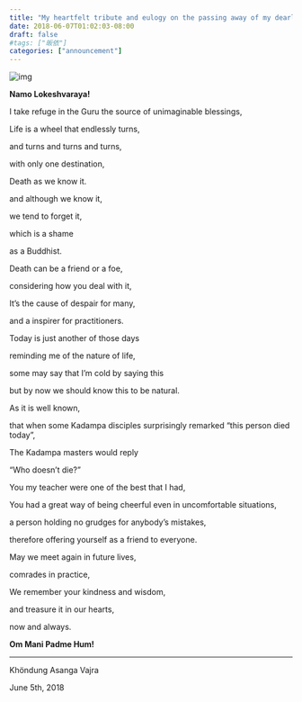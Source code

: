 ```yaml
---
title: "My heartfelt tribute and eulogy on the passing away of my dearly departed teacher, Venerable Thinley Nyima on June 5th, 2018"
date: 2018-06-07T01:02:03-08:00
draft: false
#tags: ["皈依"]
categories: ["announcement"]
---
```





![img](https://mmbiz.qpic.cn/mmbiz_jpg/jZ6aUbzt6IRXDMpict0hvMA2QjNiccjwlE3uB1ibtpjfWNNCzmMBfCSvqYNh3CABS192jDBWOG0LTmBibzPQpMBiapw/640?wx_fmt=jpeg&wxfrom=5&wx_lazy=1&wx_co=1)



**Namo Lokeshvaraya!**



I take refuge in the Guru the source of unimaginable blessings,



Life is a wheel that endlessly turns,

and turns and turns and turns,

with only one destination,

Death as we know it.



and although we know it,

we tend to forget it,

which is a shame

as a Buddhist.



Death can be a friend or a foe,

considering how you deal with it,

It’s the cause of despair for many,

and a inspirer for practitioners.



Today is just another of those days

reminding me of the nature of life,

some may say that I’m cold by saying this

but by now we should know this to be natural.



As it is well known,

that when some Kadampa disciples surprisingly remarked “this person died today”,

The Kadampa masters would reply

“Who doesn’t die?”



You my teacher were one of the best that I had,

You had a great way of being cheerful even in uncomfortable situations,

a person holding no grudges for anybody’s mistakes,

therefore offering yourself as a friend to everyone.



May we meet again in future lives,

comrades in practice,

We remember your kindness and wisdom,

and treasure it in our hearts,

now and always.



**Om Mani Padme Hum!**


---
Khöndung Asanga Vajra

June 5th, 2018




